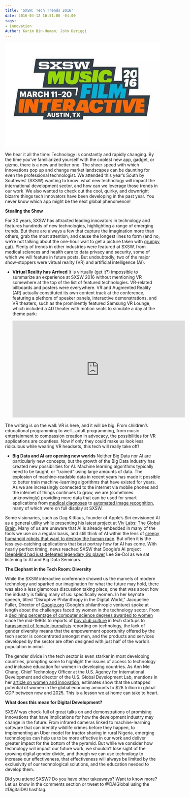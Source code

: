 ```yaml
---
title: 'SXSW: Tech Trends 2016'
date: 2016-04-12 16:51:00 -04:00
tags:
- Innovation
Author: Karim Bin-Humam; John Deriggi
---
```


![sxsw.png](/uploads/sxsw.png)

We hear it all the time: Technology is constantly and rapidly changing. By the time you’ve familiarized yourself with the coolest new app, gadget, or gizmo, there is a new and better one. The sheer speed with which innovations pop up and change market landscapes can be daunting for even the professional technologist. We attended this year’s South by Southwest (SXSW) wanting to know: what new technology will impact the international development sector, and how can we leverage those trends in our work. We also wanted to check out the cool, quirky, and downright bizarre things tech innovators have been developing in the past year. You never know which app might be the next global phenomenon!

<!--more-->

**Stealing the Show**

For 30 years, SXSW has attracted leading innovators in technology and features hundreds of new technologies, highlighting a range of emerging trends. But there are always a few that capture the imagination more than others, grab the most attention, and cause the longest lines to form (and no, we’re not talking about the one-hour wait to get a picture taken with [grumpy cat)](https://www.yahoo.com/style/absolutely-insane-lines-exist-to-see-grumpy-cat-at-113698908357.html). Plenty of trends in other industries were featured at SXSW, from medical sciences and health care to data privacy and security, some of which we will feature in future posts. But undoubtedly, two of the major show-stoppers were virtual reality (VR) and artificial intelligence (AI).

* **Virtual Reality has Arrived**
It is virtually (get it?) impossible to summarize an experience at SXSW 2016 without mentioning VR somewhere at the top of the list of featured technologies. VR-related billboards and posters were everywhere. VR and Augmented Reality (AR) actually constituted its own content track at the conference, featuring a plethora of speaker panels, interactive demonstrations, and VR theaters, such as the prominently featured Samsung VR Lounge, which included a 4D theater with motion seats to simulate a day at the theme park:

  <iframe width="560" height="315" src="https://www.youtube.com/embed/9VpS9-BzQuM" frameborder="0" allowfullscreen></iframe>

The writing is on the wall: VR is here, and it will be big. From children’s educational programming to well…adult programming, from music entertainment to compassion creation in advocacy, the possibilities for VR applications are countless. Now if only they could make us look less ridiculous while wearing VR headsets, this tech will really take off!


* **Big Data and AI are opening new worlds**
Neither Big Data nor AI are particularly new concepts, but the growth of the Big Data industry has created new possibilities for AI. Machine learning algorithms typically need to be taught, or “trained” using large amounts of data. The explosion of machine-readable data in recent years has made it possible to better train machine-learning algorithms that have existed for years. As we are increasingly connected to the internet via mobile phones and the internet of things continues to grow, we are (sometimes unknowingly) providing more data that can be used for smart applications from [medical diagnoses](http://venturebeat.com/2016/04/05/big-boston-hospital-will-use-deep-learning-tech-to-improve-healthcare/) to [automated image recognition](http://techcrunch.com/2015/05/04/video-to-data/), many of which were on full display at SXSW. 

Some visionaries, such as Dag Kittlaus, founder of Apple’s Siri envisioned AI as a general utility while presenting his latest project at [Viv Labs: The Global Brain](http://viv.ai/). Many of us are unaware that AI is already embedded in many of the tools we use on a regular basis, and still think of AI within the lens of [creepy humanoid robots that want to destroy the human race](https://www.youtube.com/watch?v=W0_DPi0PmF0). But often it is the less eye-catching applications that best portray how far AI has come. With nearly perfect timing, news reached SXSW that Google’s AI project [DeepMind had just defeated legendary Go player](http://www.theverge.com/2016/3/9/11184362/google-alphago-go-deepmind-result) Lee Se-Dol as we sat listening to AI and Big Data Seminars.

**The Elephant in the Tech Room: Diversity**

While the SXSW interactive conference showed us the marvels of modern technology and sparked our imagination for what the future may hold, there was also a less glamorous discussion taking place; one that was about how the industry is failing many of us: specifically women. In her keynote speech, titled “Disruptive Philanthropy in the Digital World,” Jacqueline Fuller, Director of [Google.org](http://google.org/) (Google’s philanthropic venture) spoke at length about the challenges faced by women in the technology sector. From a [declining percentage of computer science degrees awarded to women](http://fortune.com/2015/03/26/report-the-number-of-women-entering-computing-took-a-nosedive/) since the mid-1980s to reports of [boy club culture](http://www.theatlantic.com/business/archive/2015/03/the-sexism-of-startup-land/387184/) in tech startups to [harassment of female journalists](http://www.huffingtonpost.com/entry/women-tech-writers-abuse_us_561d3368e4b0c5a1ce60a42d) reporting on technology, the lack of gender diversity means that the empowerment opportunity offered by the tech sector is concentrated amongst men, and the products and services developed by the sector are often designed with just half of the world’s population in mind.

The gender divide in the tech sector is even starker in most developing countries, prompting some to highlight the issues of access to technology and inclusive education for women in developing countries. As Ann Mei Chang, Chief Technology Officer at the U.S. Agency for International Development and director of the U.S. Global Development Lab, mentions in her [article on women and innovation](http://www.huffingtonpost.com/ann-mei-chang/how-to-turbo-charge-devel_b_9486672.html), estimates show that the untapped potential of women in the global economy amounts to $28 trillion in global GDP between now and 2025. This is a lesson we at home can take to heart.

**What does this mean for Digital Development?**

SXSW was chock-full of great talks on and demonstrations of promising innovations that have implications for how the development industry may change in the future. From infrared cameras linked to machine-learning software that can identify wildlife crimes before they happen, to implementing an Uber model for tractor sharing in rural Nigeria, emerging technologies can help us to be more effective in our work and deliver greater impact for the bottom of the pyramid. But while we consider how technology will impact our future work, we shouldn’t lose sight of the growing digital gender divide, and though we can use technology to increase our effectiveness, that effectiveness will always be limited by the exclusivity of our technological solutions, and the education needed to develop them.

Did you attend SXSW? Do you have other takeaways? Want to know more? Let us know in the comments section or tweet to @DAIGlobal using the #DigitalDAI hashtag.